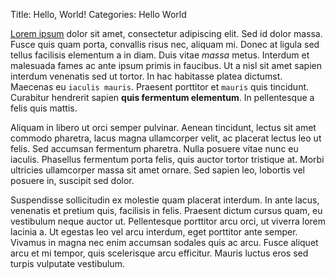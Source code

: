 Title: Hello, World!
Categories: Hello
			World

[Lorem ipsum](http://www.lipsum.com/) dolor sit amet, consectetur adipiscing elit. Sed id dolor massa.
Fusce quis quam porta, convallis risus nec, aliquam mi. Donec at ligula sed tellus facilisis elementum
a in diam. Duis vitae _massa_ metus. Interdum et malesuada fames ac ante ipsum primis in faucibus. Ut
a nisl sit amet sapien interdum venenatis sed ut tortor. In hac habitasse platea dictumst. Maecenas
eu `iaculis mauris`. Praesent porttitor et `mauris` quis tincidunt. Curabitur hendrerit sapien **quis
fermentum elementum**. In pellentesque a felis quis mattis.

<!--more-->
Aliquam in libero ut orci semper pulvinar. Aenean tincidunt, lectus sit amet commodo pharetra, lacus
magna ullamcorper velit, ac placerat lectus leo ut felis. Sed accumsan fermentum pharetra. Nulla
posuere vitae nunc eu iaculis. Phasellus fermentum porta felis, quis auctor tortor tristique at.
Morbi ultricies ullamcorper massa sit amet ornare. Sed sapien leo, lobortis vel posuere in, suscipit
sed dolor.

Suspendisse sollicitudin ex molestie quam placerat interdum. In ante lacus, venenatis et pretium quis,
facilisis in felis. Praesent dictum cursus quam, eu vestibulum neque auctor ut. Pellentesque porttitor
arcu orci, ut viverra lorem lacinia a. Ut egestas leo vel arcu interdum, eget porttitor ante semper.
Vivamus in magna nec enim accumsan sodales quis ac arcu. Fusce aliquet arcu et mi tempor, quis
scelerisque arcu efficitur. Mauris luctus eros sed turpis vulputate vestibulum.
